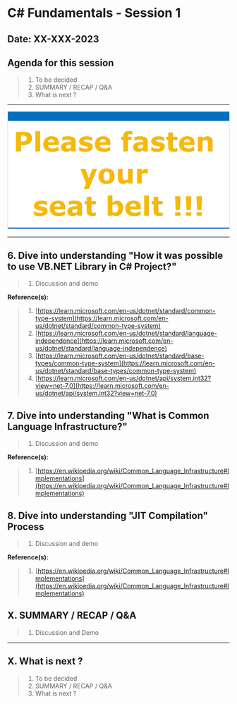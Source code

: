 # C# Fundamentals - Session 1

## Date: XX-XXX-2023

## Agenda for this session

> 1. To be decided
> 1. SUMMARY / RECAP / Q&A
> 1. What is next ?

---

![Please fasten your seat belt |150x150](./images/SeatBelt.PNG)

---

## 6. Dive into understanding "How it was possible to use VB.NET Library in C# Project?"

> 1. Discussion and demo

**Reference(s):**

> 1. [https://learn.microsoft.com/en-us/dotnet/standard/common-type-system](https://learn.microsoft.com/en-us/dotnet/standard/common-type-system)
> 1. [https://learn.microsoft.com/en-us/dotnet/standard/language-independence](https://learn.microsoft.com/en-us/dotnet/standard/language-independence)
> 1. [https://learn.microsoft.com/en-us/dotnet/standard/base-types/common-type-system](https://learn.microsoft.com/en-us/dotnet/standard/base-types/common-type-system)
> 1. [https://learn.microsoft.com/en-us/dotnet/api/system.int32?view=net-7.0](https://learn.microsoft.com/en-us/dotnet/api/system.int32?view=net-7.0)

## 7. Dive into understanding "What is Common Language Infrastructure?"

> 1. Discussion and demo

**Reference(s):**

> 1. [https://en.wikipedia.org/wiki/Common_Language_Infrastructure#Implementations](https://en.wikipedia.org/wiki/Common_Language_Infrastructure#Implementations)

## 8. Dive into understanding "JIT Compilation" Process

> 1. Discussion and demo

**Reference(s):**

> 1. [https://en.wikipedia.org/wiki/Common_Language_Infrastructure#Implementations](https://en.wikipedia.org/wiki/Common_Language_Infrastructure#Implementations)

## X. SUMMARY / RECAP / Q&A

> 1. Discussion and Demo

---

## X. What is next ?

> 1. To be decided
> 1. SUMMARY / RECAP / Q&A
> 1. What is next ?
